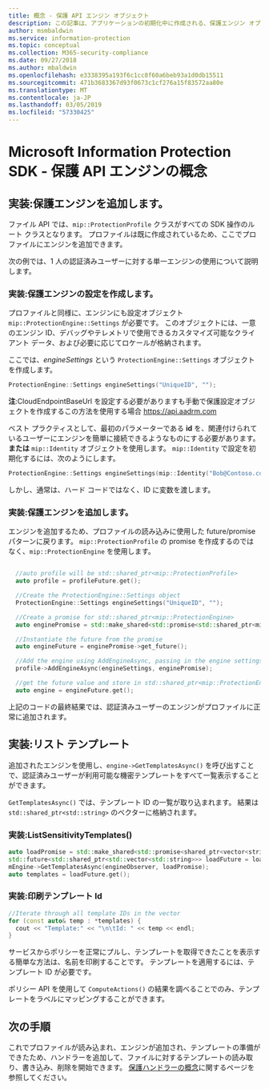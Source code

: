 ```yaml
---
title: 概念 - 保護 API エンジン オブジェクト
description: この記事は、アプリケーションの初期化中に作成される、保護エンジン オブジェクトに関する概念を理解するのに役立ちます。
author: msmbaldwin
ms.service: information-protection
ms.topic: conceptual
ms.collection: M365-security-compliance
ms.date: 09/27/2018
ms.author: mbaldwin
ms.openlocfilehash: e3338395a193f6c1cc8f60a6beb93a1d0db15511
ms.sourcegitcommit: 471b3683367d93f0673c1cf276a15f83572aa80e
ms.translationtype: MT
ms.contentlocale: ja-JP
ms.lasthandoff: 03/05/2019
ms.locfileid: "57330425"
---
```

# <a name="microsoft-information-protection-sdk---protection-api-engine-concepts"></a>Microsoft Information Protection SDK - 保護 API エンジンの概念

## <a name="implementation-add-a-protection-engine"></a>実装:保護エンジンを追加します。

ファイル API では、`mip::ProtectionProfile` クラスがすべての SDK 操作のルート クラスとなります。 プロファイルは既に作成されているため、ここでプロファイルにエンジンを追加できます。

次の例では、1 人の認証済みユーザーに対する単一エンジンの使用について説明します。

### <a name="implementation-create-protection-engine-settings"></a>実装:保護エンジンの設定を作成します。

プロファイルと同様に、エンジンにも設定オブジェクト `mip::ProtectionEngine::Settings` が必要です。 このオブジェクトには、一意のエンジン ID、デバッグやテレメトリで使用できるカスタマイズ可能なクライアント データ、および必要に応じてロケールが格納されます。

ここでは、*engineSettings* という `ProtectionEngine::Settings` オブジェクトを作成します。 

```cpp
ProtectionEngine::Settings engineSettings("UniqueID", "");
```

**注**:CloudEndpointBaseUrl を設定する必要がありますも手動で保護設定オブジェクトを作成するこの方法を使用する場合 https://api.aadrm.com

ベスト プラクティスとして、最初のパラメーターである **id** を、関連付けられているユーザーにエンジンを簡単に接続できるようなものにする必要があります。**または** `mip::Identity` オブジェクトを使用します。 `mip::Identity` で設定を初期化するには、次のようにします。

```cpp
ProtectionEngine::Settings engineSettings(mip::Identity("Bob@Contoso.com", "");
```

しかし、通常は、ハード コードではなく、ID に変数を渡します。

### <a name="implementation-add-the-protection-engine"></a>実装:保護エンジンを追加します。

エンジンを追加するため、プロファイルの読み込みに使用した future/promise パターンに戻ります。 `mip::ProtectionProfile` の promise を作成するのではなく、`mip::ProtectionEngine` を使用します。

```cpp

  //auto profile will be std::shared_ptr<mip::ProtectionProfile>
  auto profile = profileFuture.get();

  //Create the ProtectionEngine::Settings object
  ProtectionEngine::Settings engineSettings("UniqueID", "");

  //Create a promise for std::shared_ptr<mip::ProtectionEngine>
  auto enginePromise = std::make_shared<std::promise<std::shared_ptr<mip::ProtectionEngine>>>();

  //Instantiate the future from the promise
  auto engineFuture = enginePromise->get_future();

  //Add the engine using AddEngineAsync, passing in the engine settings and the promise
  profile->AddEngineAsync(engineSettings, enginePromise);

  //get the future value and store in std::shared_ptr<mip::ProtectionEngine>
  auto engine = engineFuture.get();
```

上記のコードの最終結果では、認証済みユーザーのエンジンがプロファイルに正常に追加されます。

## <a name="implementation-list-templates"></a>実装:リスト テンプレート

追加されたエンジンを使用し、`engine->GetTemplatesAsync()` を呼び出すことで、認証済みユーザーが利用可能な機密テンプレートをすべて一覧表示することができます。 

`GetTemplatesAsync()` では、テンプレート ID の一覧が取り込まれます。 結果は `std::shared_ptr<std::string>` のベクターに格納されます。

### <a name="implementation-listsensitivitytemplates"></a>実装:ListSensitivityTemplates()

```cpp
auto loadPromise = std::make_shared<std::promise<shared_ptr<vector<string>>>>();
std::future<std::shared_ptr<std::vector<std::string>>> loadFuture = loadPromise->get_future();
mEngine->GetTemplatesAsync(engineObserver, loadPromise);
auto templates = loadFuture.get();
```

### <a name="implementation-print-the-template-ids"></a>実装:印刷テンプレート Id

```cpp
//Iterate through all template IDs in the vector
for (const auto& temp : *templates) {
  cout << "Template:" << "\n\tId: " << temp << endl;
}
```

サービスからポリシーを正常にプルし、テンプレートを取得できたことを表示する簡単な方法は、名前を印刷することです。 テンプレートを適用するには、テンプレート ID が必要です。

ポリシー API を使用して `ComputeActions()` の結果を調べることでのみ、テンプレートをラベルにマッピングすることができます。

## <a name="next-steps"></a>次の手順

これでプロファイルが読み込まれ、エンジンが追加され、テンプレートの準備ができたため、ハンドラーを追加して、ファイルに対するテンプレートの読み取り、書き込み、削除を開始できます。 [保護ハンドラーの概念](concept-handler-protection-cpp.md)に関するページを参照してください。
